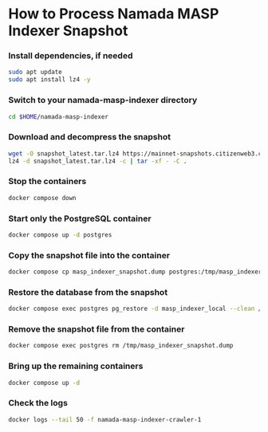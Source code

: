 # How to Process Namada MASP Indexer Snapshot

### Install dependencies, if needed

```bash
sudo apt update
sudo apt install lz4 -y
```

### Switch to your namada-masp-indexer directory

```bash
cd $HOME/namada-masp-indexer
```

### Download and decompress the snapshot

```bash
wget -O snapshot_latest.tar.lz4 https://mainnet-snapshots.citizenweb3.com/namada/masp-indexer/snapshot_latest.tar.lz4
lz4 -d snapshot_latest.tar.lz4 -c | tar -xf - -C .
```

### Stop the containers

```bash
docker compose down
```

### Start only the PostgreSQL container

```bash
docker compose up -d postgres
```

### Copy the snapshot file into the container

```bash
docker compose cp masp_indexer_snapshot.dump postgres:/tmp/masp_indexer_snapshot.dump
```

### Restore the database from the snapshot

```bash
docker compose exec postgres pg_restore -d masp_indexer_local --clean /tmp/masp_indexer_snapshot.dump --verbose
```

### Remove the snapshot file from the container

```bash
docker compose exec postgres rm /tmp/masp_indexer_snapshot.dump
```

### Bring up the remaining containers

```bash
docker compose up -d
```

### Check the logs

```bash
docker logs --tail 50 -f namada-masp-indexer-crawler-1
```